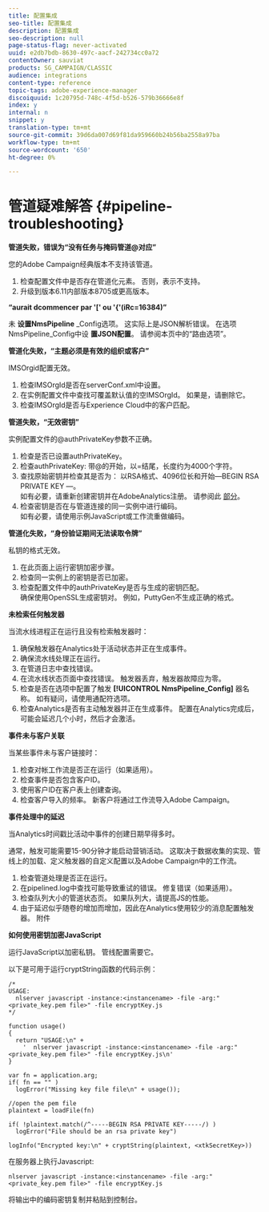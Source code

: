 ```yaml
---
title: 配置集成
seo-title: 配置集成
description: 配置集成
seo-description: null
page-status-flag: never-activated
uuid: e2db7bdb-8630-497c-aacf-242734cc0a72
contentOwner: sauviat
products: SG_CAMPAIGN/CLASSIC
audience: integrations
content-type: reference
topic-tags: adobe-experience-manager
discoiquuid: 1c20795d-748c-4f5d-b526-579b36666e8f
index: y
internal: n
snippet: y
translation-type: tm+mt
source-git-commit: 39d6da007d69f81da959660b24b56ba2558a97ba
workflow-type: tm+mt
source-wordcount: '650'
ht-degree: 0%

---
```



# 管道疑难解答 {#pipeline-troubleshooting}

**管道失败，错误为“没有任务与掩码管道@对应”**

您的Adobe Campaign经典版本不支持该管道。

1. 检查配置文件中是否存在管道化元素。 否则，表示不支持。
1. 升级到版本6.11内部版本8705或更高版本。

**“aurait dcommencer par &#39;[&#39; ou &#39;{&#39;(iRc=16384)”**

未 **设置NmsPipeline** _Config选项。 这实际上是JSON解析错误。
在选项NmsPipeline_Config中设 **置JSON配置**。 请参阅本页中的“路由选项”。

**管道化失败，“主题必须是有效的组织或客户”**

IMSOrgid配置无效。

1. 检查IMSOrgId是否在serverConf.xml中设置。
1. 在实例配置文件中查找可覆盖默认值的空IMSOrgId。 如果是，请删除它。
1. 检查IMSOrgId是否与Experience Cloud中的客户匹配。

**管道失败，“无效密钥”**

实例配置文件的@authPrivateKey参数不正确。

1. 检查是否已设置authPrivateKey。
1. 检查authPrivateKey: 带@的开始，以=结尾，长度约为4000个字符。
1. 查找原始密钥并检查其是否为： 以RSA格式、4096位长和开始—BEGIN RSA PRIVATE KEY —。
   <br> 如有必要，请重新创建密钥并在AdobeAnalytics注册。 请参阅此 [部分](../../integrations/using/configuring-pipeline.md#oauth-client-creation)。
1. 检查密钥是否在与管道连接的同一实例中进行编码。 <br>如有必要，请使用示例JavaScript或工作流重做编码。

**管道化失败，“身份验证期间无法读取令牌”**

私钥的格式无效。

1. 在此页面上运行密钥加密步骤。
1. 检查同一实例上的密钥是否已加密。
1. 检查配置文件中的authPrivateKey是否与生成的密钥匹配。 <br>确保使用OpenSSL生成密钥对。 例如，PuttyGen不生成正确的格式。

**未检索任何触发器**

当流水线进程正在运行且没有检索触发器时：

1. 确保触发器在Analytics处于活动状态并正在生成事件。
1. 确保流水线处理正在运行。
1. 在管道日志中查找错误。
1. 在流水线状态页面中查找错误。 触发器丢弃，触发器故障应为零。
1. 检查是否在选项中配置了触发 **[!UICONTROL NmsPipeline_Config]** 器名称。 如有疑问，请使用通配符选项。
1. 检查Analytics是否有主动触发器并正在生成事件。 配置在Analytics完成后，可能会延迟几个小时，然后才会激活。

**事件未与客户关联**

当某些事件未与客户链接时：

1. 检查对帐工作流是否正在运行（如果适用）。
1. 检查事件是否包含客户ID。
1. 使用客户ID在客户表上创建查询。
1. 检查客户导入的频率。 新客户将通过工作流导入Adobe Campaign。

**事件处理中的延迟**

当Analytics时间戳比活动中事件的创建日期早得多时。

通常，触发可能需要15-90分钟才能启动营销活动。 这取决于数据收集的实现、管线上的加载、定义触发器的自定义配置以及Adobe Campaign中的工作流。

1. 检查管道处理是否正在运行。
1. 在pipelined.log中查找可能导致重试的错误。 修复错误（如果适用）。
1. 检查队列大小的管道状态页。 如果队列大，请提高JS的性能。
1. 由于延迟似乎随卷的增加而增加，因此在Analytics使用较少的消息配置触发器。
附件

**如何使用密钥加密JavaScript**

运行JavaScript以加密私钥。 管线配置需要它。

以下是可用于运行cryptString函数的代码示例：

```
/*
USAGE:
  nlserver javascript -instance:<instancename> -file -arg:"<private_key.pem file>" -file encryptKey.js
*/
 
function usage()
{
  return "USAGE:\n" +
    '  nlserver javascript -instance:<instancename> -file -arg:"<private_key.pem file>" -file encryptKey.js\n'
}
 
var fn = application.arg;
if( fn == "" )
  logError("Missing key file file\n" + usage());
 
//open the pem file
plaintext = loadFile(fn)
 
if( !plaintext.match(/^-----BEGIN RSA PRIVATE KEY-----/) )
  logError("File should be an rsa private key")
 
logInfo("Encrypted key:\n" + cryptString(plaintext, <xtkSecretKey>))
```

在服务器上执行Javascript:

```
nlserver javascript -instance:<instancename> -file -arg:"<private_key.pem file>" -file encryptKey.js
```

将输出中的编码密钥复制并粘贴到控制台。